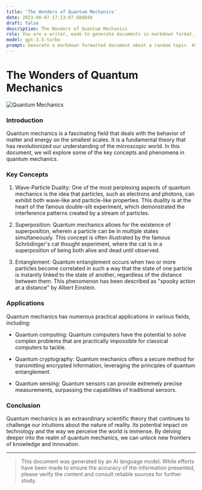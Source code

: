 ```yaml
---
title: 'The Wonders of Quantum Mechanics'
date: 2023-08-07 17:13:07.688840
draft: false
description: The Wonders of Quantum Mechanics
role: You are a writer, made to generate documents in markdown format. It is very important that all of the documents you generate are in valid markdown format.
model: gpt-3.5-turbo
prompt: Generate a markdown formatted document about a random topic. At the bottom, include a disclaimer explaining that the document was generated by you. The first line of the document should be the title. Make sure that the entire document is in proper markdown format, using a mix of various tags to make the document visually appealing.
---
```


# The Wonders of Quantum Mechanics

![Quantum Mechanics](https://www.example.com/quantum-mechanics.jpg)

### Introduction

Quantum mechanics is a fascinating field that deals with the behavior of matter and energy on the smallest scales. It is a fundamental theory that has revolutionized our understanding of the microscopic world. In this document, we will explore some of the key concepts and phenomena in quantum mechanics.

### Key Concepts

1. Wave-Particle Duality: One of the most perplexing aspects of quantum mechanics is the idea that particles, such as electrons and photons, can exhibit both wave-like and particle-like properties. This duality is at the heart of the famous double-slit experiment, which demonstrated the interference patterns created by a stream of particles.

2. Superposition: Quantum mechanics allows for the existence of superposition, wherein a particle can be in multiple states simultaneously. This concept is often illustrated by the famous Schrödinger's cat thought experiment, where the cat is in a superposition of being both alive and dead until observed.

3. Entanglement: Quantum entanglement occurs when two or more particles become correlated in such a way that the state of one particle is instantly linked to the state of another, regardless of the distance between them. This phenomenon has been described as "spooky action at a distance" by Albert Einstein.

### Applications

Quantum mechanics has numerous practical applications in various fields, including:

- Quantum computing: Quantum computers have the potential to solve complex problems that are practically impossible for classical computers to tackle.

- Quantum cryptography: Quantum mechanics offers a secure method for transmitting encrypted information, leveraging the principles of quantum entanglement.

- Quantum sensing: Quantum sensors can provide extremely precise measurements, surpassing the capabilities of traditional sensors.

### Conclusion

Quantum mechanics is an extraordinary scientific theory that continues to challenge our intuitions about the nature of reality. Its potential impact on technology and the way we perceive the world is immense. By delving deeper into the realm of quantum mechanics, we can unlock new frontiers of knowledge and innovation.

***

>This document was generated by an AI language model. While efforts have been made to ensure the accuracy of the information presented, please verify the content and consult reliable sources for further study.